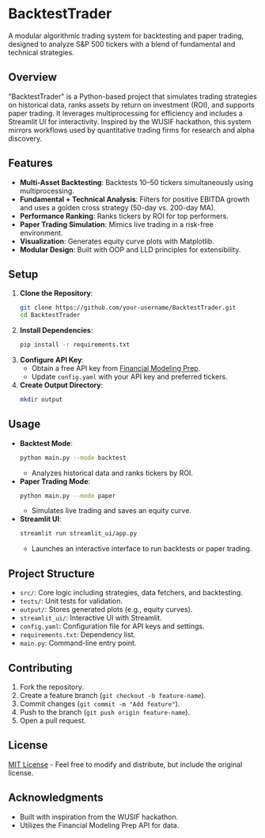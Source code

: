 # BacktestTrader

A modular algorithmic trading system for backtesting and paper trading, designed to analyze S&P 500 tickers with a blend of fundamental and technical strategies.

## Overview
"BacktestTrader" is a Python-based project that simulates trading strategies on historical data, ranks assets by return on investment (ROI), and supports paper trading. It leverages multiprocessing for efficiency and includes a Streamlit UI for interactivity. Inspired by the WUSIF hackathon, this system mirrors workflows used by quantitative trading firms for research and alpha discovery.

## Features
- **Multi-Asset Backtesting**: Backtests 10–50 tickers simultaneously using multiprocessing.
- **Fundamental + Technical Analysis**: Filters for positive EBITDA growth and uses a golden cross strategy (50-day vs. 200-day MA).
- **Performance Ranking**: Ranks tickers by ROI for top performers.
- **Paper Trading Simulation**: Mimics live trading in a risk-free environment.
- **Visualization**: Generates equity curve plots with Matplotlib.
- **Modular Design**: Built with OOP and LLD principles for extensibility.

## Setup
1. **Clone the Repository**:
   ```bash
   git clone https://github.com/your-username/BacktestTrader.git
   cd BacktestTrader
   ```
2. **Install Dependencies**:
   ```bash
   pip install -r requirements.txt
   ```
3. **Configure API Key**:
   - Obtain a free API key from [Financial Modeling Prep](https://financialmodelingprep.com/).
   - Update `config.yaml` with your API key and preferred tickers.
4. **Create Output Directory**:
   ```bash
   mkdir output
   ```

## Usage
- **Backtest Mode**:
  ```bash
  python main.py --mode backtest
  ```
  - Analyzes historical data and ranks tickers by ROI.
- **Paper Trading Mode**:
  ```bash
  python main.py --mode paper
  ```
  - Simulates live trading and saves an equity curve.
- **Streamlit UI**:
  ```bash
  streamlit run streamlit_ui/app.py
  ```
  - Launches an interactive interface to run backtests or paper trading.

## Project Structure
- `src/`: Core logic including strategies, data fetchers, and backtesting.
- `tests/`: Unit tests for validation.
- `output/`: Stores generated plots (e.g., equity curves).
- `streamlit_ui/`: Interactive UI with Streamlit.
- `config.yaml`: Configuration file for API keys and settings.
- `requirements.txt`: Dependency list.
- `main.py`: Command-line entry point.

## Contributing
1. Fork the repository.
2. Create a feature branch (`git checkout -b feature-name`).
3. Commit changes (`git commit -m "Add feature"`).
4. Push to the branch (`git push origin feature-name`).
5. Open a pull request.

## License
[MIT License](LICENSE) - Feel free to modify and distribute, but include the original license.

## Acknowledgments
- Built with inspiration from the WUSIF hackathon.
- Utilizes the Financial Modeling Prep API for data.